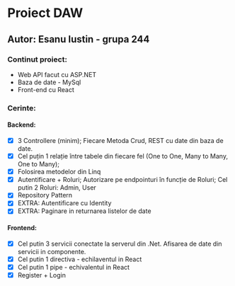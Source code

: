 # Proiect DAW

## Autor: Esanu Iustin - grupa 244

### Continut proiect:

- Web API facut cu ASP.NET
- Baza de date - MySql
- Front-end cu React

### Cerinte:

#### Backend:

- [x] 3 Controllere (minim); Fiecare Metoda Crud, REST cu date din baza de date.
- [x] Cel puțin 1 relație între tabele din fiecare fel (One to One, Many to Many, One to Many);
- [x] Folosirea metodelor din Linq
- [x] Autentificare + Roluri; Autorizare pe endpointuri în funcție de Roluri; Cel putin 2 Roluri: Admin, User
- [x] Repository Pattern
- [x] EXTRA: Autentificare cu Identity
- [x] EXTRA: Paginare in returnarea listelor de date

#### Frontend:

- [x] Cel putin 3 servicii conectate la serverul din .Net. Afisarea de date din servicii in componente.
- [x] Cel putin 1 directiva - echilaventul in React
- [x] Cel putin 1 pipe - echivalentul in React
- [x] Register + Login
